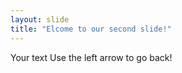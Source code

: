 ```yaml
---
layout: slide
title: "Elcome to our second slide!"
---
```

Your text
Use the left arrow to go back!
